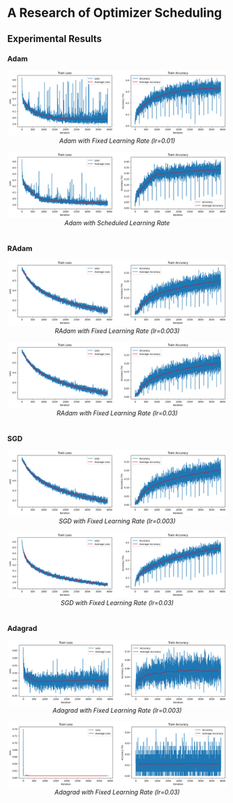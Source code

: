 # A Research of Optimizer Scheduling

## Experimental Results

### Adam

<div align="center">
    <img src="./assets/adam_sch_dis_0.01.png" /><br />
    <i>Adam with Fixed Learning Rate (lr=0.01)</i>
</div><br />

<div align="center">
    <img src="./assets/adam_sch_en.png" /><br />
    <i>Adam with Scheduled Learning Rate</i>
</div><br />

### RAdam

<div align="center">
    <img src="./assets/radam_sch_dis_0.003.png" /><br />
    <i>RAdam with Fixed Learning Rate (lr=0.003)</i>
</div><br />

<div align="center">
    <img src="./assets/radam_sch_dis_0.03.png" /><br />
    <i>RAdam with Fixed Learning Rate (lr=0.03)</i>
</div><br />

### SGD

<div align="center">
    <img src="./assets/sgd_sch_dis_0.003.png" /><br />
    <i>SGD with Fixed Learning Rate (lr=0.003)</i>
</div><br />

<div align="center">
    <img src="./assets/sgd_sch_dis_0.03.png" /><br />
    <i>SGD with Fixed Learning Rate (lr=0.03)</i>
</div><br />

### Adagrad

<div align="center">
    <img src="./assets/adagrad_sch_dis_0.003.png" /><br />
    <i>Adagrad with Fixed Learning Rate (lr=0.003)</i>
</div><br />

<div align="center">
    <img src="./assets/adagrad_sch_dis_0.03.png" /><br />
    <i>Adagrad with Fixed Learning Rate (lr=0.03)</i>
</div><br />